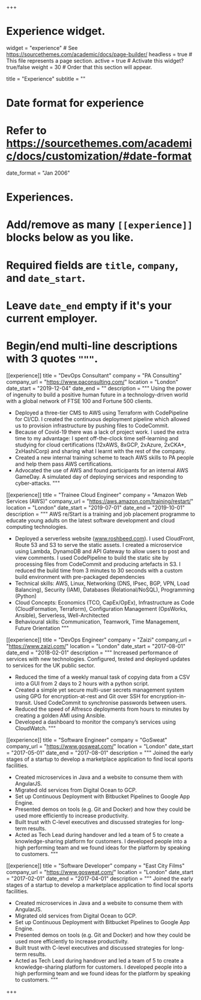 +++
# Experience widget.
widget = "experience"  # See https://sourcethemes.com/academic/docs/page-builder/
headless = true  # This file represents a page section.
active = true  # Activate this widget? true/false
weight = 30  # Order that this section will appear.

title = "Experience"
subtitle = ""

# Date format for experience
#   Refer to https://sourcethemes.com/academic/docs/customization/#date-format
date_format = "Jan 2006"

# Experiences.
#   Add/remove as many `[[experience]]` blocks below as you like.
#   Required fields are `title`, `company`, and `date_start`.
#   Leave `date_end` empty if it's your current employer.
#   Begin/end multi-line descriptions with 3 quotes `"""`.
[[experience]]
  title = "DevOps Consultant"
  company = "PA Consulting"
  company_url = "https://www.paconsulting.com/"
  location = "London"
  date_start = "2019-12-04"
  date_end = ""
  description = """
  Using the power of ingenuity to build a positive human future in a technology-driven world with a global network of FTSE 100 and Fortune 500 clients.
  * Deployed a three-tier CMS to AWS using Terraform with CodePipeline for CI/CD. I created the continuous deployment pipeline which allowed us to provision infrastructure by pushing files to CodeCommit.
  * Because of Covid-19 there was a lack of project work. I used the extra time to my advantage: I spent off-the-clock time self-learning and studying for cloud certifications (12xAWS, 8xGCP, 2xAzure, 2xCKA*, 2xHashiCorp) and sharing what I learnt with the rest of the company.
  * Created a new internal training scheme to teach AWS skills to PA people and help them pass AWS certifications.
  * Advocated the use of AWS and found participants for an internal AWS GameDay. A simulated day of deploying services and responding to cyber-attacks.
  """

[[experience]]
  title = "Trainee Cloud Engineer"
  company = "Amazon Web Services (AWS)"
  company_url = "https://aws.amazon.com/training/restart/"
  location = "London"
  date_start = "2019-07-01"
  date_end = "2019-10-01"
  description = """
  AWS re/Start is a training and job placement programme to educate young adults on the latest software development and cloud computing technologies.
  * Deployed a serverless website (www.roshbeed.com). I used CloudFront, Route 53 and S3 to serve the static assets. I created a microservice using Lambda, DynamoDB and API Gateway to allow users to post and view comments. I used CodePipeline to build the static site by processing files from CodeCommit and producing artefacts in S3. I reduced the build time from 3 minutes to 30 seconds with a custom build environment with pre-packaged dependencies
  * Technical skills: AWS, Linux, Networking (DNS, IPsec, BGP, VPN, Load Balancing), Security (IAM), Databases (Relational/NoSQL), Programming (Python)
  * Cloud Concepts: Economics (TCO, CapEx/OpEx), Infrastructure as Code (CloudFormation, Terraform), Configuration Management (OpsWorks, Ansible), Serverless, Well-Architected
  * Behavioural skills: Communication, Teamwork, Time Management, Future Orientation
  """

[[experience]]
  title = "DevOps Engineer"
  company = "Zaizi"
  company_url = "https://www.zaizi.com/"
  location = "London"
  date_start = "2017-08-01"
  date_end = "2018-02-01"
  description = """
  Increased performance of services with new technologies. Configured, tested and deployed updates to services for the UK public sector.
  * Reduced the time of a weekly manual task of copying data from a CSV into a GUI from 2 days to 2 hours with a python script.
  * Created a simple yet secure multi-user secrets management system using GPG for encryption-at-rest and Git over SSH for encryption-in-transit. Used CodeCommit to synchronise passwords between users.
  * Reduced the speed of Alfresco deployments from hours to minutes by creating a golden AMI using Ansible.
  * Developed a dashboard to monitor the company’s services using CloudWatch.
  """

[[experience]]
  title = "Software Engineer"
  company = "GoSweat"
  company_url = "https://www.gosweat.com/"
  location = "London"
  date_start = "2017-05-01"
  date_end = "2017-08-01"
  description = """
  Joined the early stages of a startup to develop a marketplace application to find local sports facilities.
  * Created microservices in Java and a website to consume them with AngularJS.
  * Migrated old services from Digital Ocean to GCP.
  * Set up Continuous Deployment with Bitbucket Pipelines to Google App Engine.
  * Presented demos on tools (e.g. Git and Docker) and how they could be used more efficiently to increase productivity.
  * Built trust with C-level executives and discussed strategies for long-term results.
  * Acted as Tech Lead during handover and led a team of 5 to create a knowledge-sharing platform for customers. I developed people into a high performing team and we found ideas for the platform by speaking to customers.
  """

[[experience]]
  title = "Software Developer"
  company = "East City Films"
  company_url = "https://www.gosweat.com/"
  location = "London"
  date_start = "2017-02-01"
  date_end = "2017-04-01"
  description = """
  Joined the early stages of a startup to develop a marketplace application to find local sports facilities.
  * Created microservices in Java and a website to consume them with AngularJS.
  * Migrated old services from Digital Ocean to GCP.
  * Set up Continuous Deployment with Bitbucket Pipelines to Google App Engine.
  * Presented demos on tools (e.g. Git and Docker) and how they could be used more efficiently to increase productivity.
  * Built trust with C-level executives and discussed strategies for long-term results.
  * Acted as Tech Lead during handover and led a team of 5 to create a knowledge-sharing platform for customers. I developed people into a high performing team and we found ideas for the platform by speaking to customers.
  """

+++
